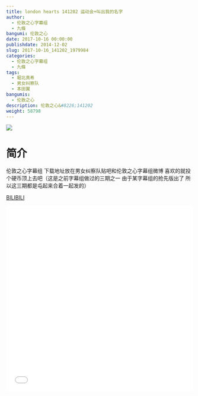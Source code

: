 ```yaml
---
title: london hearts 141202 运动会+叫出我的名字
author: 
  - 伦敦之心字幕组
  - 九條
bangumi: 伦敦之心
date: 2017-10-16 00:00:00
publishdate: 2014-12-02
slug: 2017-10-16_141202_1979984
categories: 
  - 伦敦之心字幕组
  - 九條
tags: 
  - 堀北真希
  - 男女纠察队
  - 本田翼
bangumis: 
  - 伦敦之心
description: 伦敦之心&#8226;141202
weight: 58798
---
```


![](https://i.imgur.com/XSMlTq9.jpg)

# 简介  
伦敦之心字幕组 下载地址放在男女纠察队贴吧和伦敦之心字幕组微博 喜欢的就投个硬币顶上去吧（这是之前字幕组做过的三期之一 由于某字幕组的抢先版出了 所以这三期都是屯起来合着一起发的）

  [BILIBILI](https://www.bilibili.com/video/av1979984/)


<div class="vcontainer">  <iframe class='video' src="//www.bilibili.com/blackboard/player.html?aid=1979984" width="100%" height="500" frameborder="0" allowfullscreen="allowfullscreen"></iframe></div>
